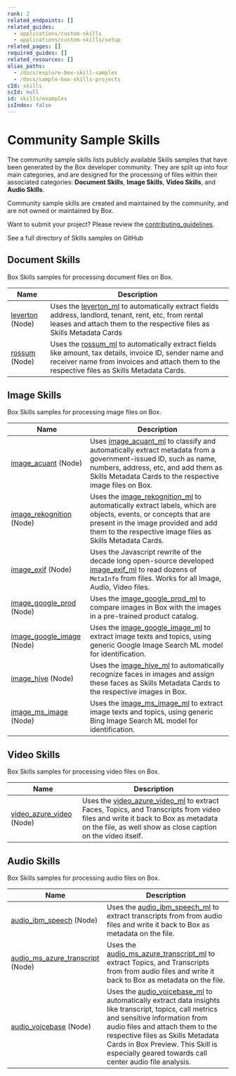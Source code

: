```yaml
---
rank: 2
related_endpoints: []
related_guides:
  - applications/custom-skills
  - applications/custom-skills/setup
related_pages: []
required_guides: []
related_resources: []
alias_paths:
  - /docs/explore-box-skill-samples
  - /docs/sample-box-skills-projects
cId: skills
scId: null
id: skills/examples
isIndex: false
---
```

# Community Sample Skills

The community sample skills lists publicly available Skills samples that have
been generated by the Box developer community. They are split up into four main
categories, and are designed for the processing of files within their
associated categories: **Document Skills**, **Image Skills**, **Video Skills**,
and **Audio Skills**.

<Message>

Community sample skills are created and maintained by the community, and are
not owned or maintained by Box.

</Message>

Want to submit your project? Please review the
[contributing_guidelines][contributing_guidelines].

<CTA to="https://github.com/box-community">
See a full directory of Skills samples on GitHub

</CTA>

## Document Skills

Box Skills samples for processing document files on Box.

<!-- markdownlint-disable line-length -->

| Name                        | Description                                                                                                                                                                                                         |
| --------------------------- | ------------------------------------------------------------------------------------------------------------------------------------------------------------------------------------------------------------------- |
| [leverton][leverton] (Node) | Uses the [leverton_ml][leverton_ml] to automatically extract fields address, landlord, tenant, rent, etc, from rental leases and attach them to the respective files as Skills Metadata Cards                       |
| [rossum][rossum] (Node)     | Uses the [rossum_ml][rossum_ml] to automatically extract fields like amount, tax details, invoice ID, sender name and receiver name from invoices and attach them to the respective files as Skills Metadata Cards. |

<!-- markdownlint-enable line-length -->

## Image Skills

Box Skills samples for processing image files on Box.

<!-- markdownlint-disable line-length -->

| Name                                            | Description                                                                                                                                                                                                                               |
| ----------------------------------------------- | ----------------------------------------------------------------------------------------------------------------------------------------------------------------------------------------------------------------------------------------- |
| [image_acuant][image_acuant] (Node)             | Uses [image_acuant_ml][image_acuant_ml] to classify and automatically extract metadata from a government-issued ID, such as name, numbers, address, etc, and add them as Skills Metadata Cards to the respective image files on Box.      |
| [image_rekognition][image_rekognition] (Node)   | Uses the [image_rekognition_ml][image_rekognition_ml] to automatically extract labels, which are objects, events, or concepts that are present in the image provided and add them to the respective image files as Skills Metadata Cards. |
| [image_exif][image_exif] (Node)                 | Uses the Javascript rewrite of the decade long open-source developed [image_exif_ml][image_exif_ml] to read dozens of `MetaInfo` from files. Works for all Image, Audio, Video files.                                                     |
| [image_google_prod][image_google_prod] (Node)   | Uses the [image_google_prod_ml][image_google_prod_ml] to compare images in Box with the images in a pre-trained product catalog.                                                                                                          |
| [image_google_image][image_google_image] (Node) | Uses the [image_google_image_ml][image_google_image_ml] to extract image texts and topics, using generic Google Image Search ML model for identification.                                                                                 |
| [image_hive][image_hive] (Node)                 | Uses the [image_hive_ml][image_hive_ml] to automatically recognize faces in images and assign these faces as Skills Metadata Cards to the respective images in Box.                                                                       |
| [image_ms_image][image_ms_image] (Node)         | Uses the [image_ms_image_ml][image_ms_image_ml] to extract image texts and topics, using generic Bing Image Search ML model for identification.                                                                                           |

<!-- markdownlint-enable line-length -->

## Video Skills

Box Skills samples for processing video files on Box.

<!-- markdownlint-disable line-length -->

| Name                                          | Description                                                                                                                                                                                                           |
| --------------------------------------------- | --------------------------------------------------------------------------------------------------------------------------------------------------------------------------------------------------------------------- |
| [video_azure_video][video_azure_video] (Node) | Uses the [video_azure_video_ml][video_azure_video_ml] to extract Faces, Topics, and Transcripts from video files and write it back to Box as metadata on the file, as well show as close caption on the video itself. |

<!-- markdownlint-enable line-length -->

## Audio Skills

Box Skills samples for processing audio files on Box.

<!-- markdownlint-disable line-length -->

| Name                                                          | Description                                                                                                                                                                                                                                                                                                                         |
| ------------------------------------------------------------- | ----------------------------------------------------------------------------------------------------------------------------------------------------------------------------------------------------------------------------------------------------------------------------------------------------------------------------------- |
| [audio_ibm_speech][audio_ibm_speech] (Node)                   | Uses the [audio_ibm_speech_ml][audio_ibm_speech_ml] to extract transcripts from from audio files and write it back to Box as metadata on the file.                                                                                                                                                                                  |
| [audio_ms_azure_transcript][audio_ms_azure_transcript] (Node) | Uses the [audio_ms_azure_transcript_ml][audio_ms_azure_transcript_ml] to extract Topics, and Transcripts from from audio files and write it back to Box as metadata on the file.                                                                                                                                                    |
| [audio_voicebase][audio_voicebase] (Node)                     | Uses the [audio_voicebase_ml][audio_voicebase_ml] to automatically extract data insights like transcript, topics, call metrics and sensitive information from audio files and attach them to the respective files as Skills Metadata Cards in Box Preview. This Skill is especially geared towards call center audio file analysis. |

<!-- markdownlint-enable line-length -->

[audio_ibm_speech]: https://github.com/box-community/sample-audio-skills/blob/master/ibm-watson-transcript-extraction

[audio_ibm_speech_ml]: https://www.ibm.com/watson/services/speech-to-text/

[audio_ms_azure_transcript]: https://github.com/box-community/sample-audio-skills/blob/master/microsoft-azure-transcript-topics-detection

[audio_ms_azure_transcript_ml]: https://docs.microsoft.com/en-us/azure/media-services/latest/analyzing-video-audio-files-concept

[audio_voicebase]: https://github.com/box-community/sample-audio-skills/blob/master/voicebase-callcenter-audio-analysis

[audio_voicebase_ml]: https://developer.voicebase.com/

[leverton]: https://github.com/box-community/sample-document-skills/blob/master/leverton-lease-extraction

[leverton_ml]: https://www.leverton.ai/

[rossum]: https://github.com/box-community/sample-document-skills/blob/master/rossum-invoice-intelligence

[rossum_ml]: https://rossum.ai/

[image_acuant]: https://github.com/box-community/sample-image-skills/blob/master/acuant-assureid-goverment-id-data-extraction

[image_acuant_ml]: https://www.acuantcorp.com/products/assureid-identity-verification-software/

[image_rekognition]: https://github.com/box-community/sample-image-skills/blob/master/amazon-rekognition-labels-detection

[image_rekognition_ml]: https://aws.amazon.com/rekognition

[image_exif]: https://github.com/box-community/sample-image-skills/blob/master/exiftool-metainfo-extraction

[image_exif_ml]: https://github.com/exiftool/exiftool

[image_google_prod]: https://github.com/box-community/sample-image-skills/blob/master/google-product-search-integration

[image_google_prod_ml]: https://cloud.google.com/vision/product-search/docs/

[image_google_image]: https://github.com/box-community/sample-image-skills/blob/master/google-vision-text-topics-detection

[image_google_image_ml]: https://cloud.google.com/vision

[image_hive]: https://github.com/box-community/sample-image-skills/blob/master/hive-predict-face-recognition

[image_hive_ml]: https://thehive.ai/predict

[image_ms_image]: https://github.com/box-community/sample-image-skills/blob/master/microsoft-vision-text-topics-detection

[image_ms_image_ml]: https://cloud.google.com/vision/

[video_azure_video]: https://github.com/box-community/sample-video-skills/blob/master/microsoft-azure-faces-transcript-topics-detection

[video_azure_video_ml]: https://docs.microsoft.com/en-us/azure/media-services/latest/analyzing-video-audio-files-concept

[contributing_guidelines]: https://github.com/box-community/community-guidelines/blob/master/.github/CONTRIBUTING.md

